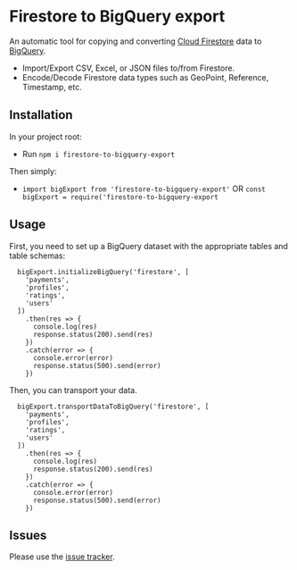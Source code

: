 # Firestore to BigQuery export
An automatic tool for copying and converting [Cloud Firestore](https://firebase.google.com/docs/firestore/) data to [BigQuery](https://cloud.google.com/bigquery/docs/).

- Import/Export CSV, Excel, or JSON files to/from Firestore.
- Encode/Decode Firestore data types such as GeoPoint, Reference, Timestamp, etc.


## Installation

In your project root:
- Run `npm i firestore-to-bigquery-export`


Then simply:
- `import bigExport from 'firestore-to-bigquery-export'` OR `const bigExport = require('firestore-to-bigquery-export`

## Usage
First, you need to set up a BigQuery dataset with the appropriate tables and table schemas:
```
  bigExport.initializeBigQuery('firestore', [
    'payments',
    'profiles',
    'ratings',
    'users'
  ])
    .then(res => {
      console.log(res)
      response.status(200).send(res)
    })
    .catch(error => {
      console.error(error)
      response.status(500).send(error)
    })
```

Then, you can transport your data.
```
  bigExport.transportDataToBigQuery('firestore', [
    'payments',
    'profiles',
    'ratings',
    'users'
  ])
    .then(res => {
      console.log(res)
      response.status(200).send(res)
    })
    .catch(error => {
      console.error(error)
      response.status(500).send(error)
    })
```

## Issues
Please use the [issue tracker](https://github.com/Johannes-Berggren/firestore-to-bigquery-export/issues).
